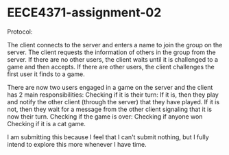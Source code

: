 # EECE4371-assignment-02

Protocol:

The client connects to the server and enters a name to join the group on the server.
The client requests the information of others in the group from the server.
  If there are no other users, the client waits until it is challenged to a game and then accepts.
  If there are other users, the client challenges the first user it finds to a game.
  
There are now two users engaged in a game on the server and the client has 2 main responsibilities:
  Checking if it is their turn:
    If it is, then they play and notify the other client (through the server) that they have played.
    If it is not, then they wait for a message from the other client signaling that it is now their turn.
  Checking if the game is over:
    Checking if anyone won
    Checking if it is a cat game.

I am submitting this because I feel that I can't submit nothing, but I fully intend to explore this more whenever I have time.
